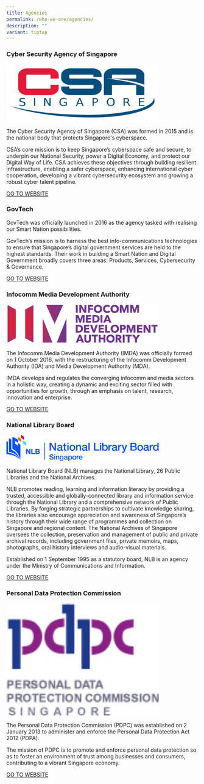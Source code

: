 ```yaml
---
title: Agencies
permalink: /who-we-are/agencies/
description: ""
variant: tiptap
---
```

<h3>Cyber Security Agency of Singapore</h3>
<div class="isomer-image-wrapper">
<img style="height:150px; width:400px;" height="auto" width="100%" src="/images/Logos/csa%20logo%20-%20color%20(june2015).jpg">
</div>
<p>The Cyber Security Agency of Singapore (CSA) was formed in 2015 and is
the national body that protects Singapore's cyberspace.</p>
<p>CSA’s core mission is to keep Singapore’s cyberspace safe and secure,
to underpin our National Security, power a Digital Economy, and protect
our Digital Way of Life. CSA achieves these objectives through building
resilient infrastructure, enabling a safer cyberspace, enhancing international
cyber cooperation, developing a vibrant cybersecurity ecosystem and growing
a robust cyber talent pipeline.</p>
<p><a href="http://www.csa.gov.sg/" rel="noopener noreferrer nofollow" target="_blank">GO TO WEBSITE</a>
</p>
<h3>GovTech</h3>
<p>GovTech was officially launched in 2016 as the agency tasked with realising
our Smart Nation possibilities.</p>
<p>GovTech’s mission is to harness the best info-communications technologies
to ensure that Singapore’s digital government services are held to the
highest standards. Their work in building a Smart Nation and Digital Government
broadly covers three areas: Products, Services, Cybersecurity &amp; Governance.</p>
<p><a href="https://www.tech.gov.sg/who-we-are/our-role/" rel="noopener noreferrer nofollow" target="_blank">GO TO WEBSITE</a>
</p>
<h3>Infocomm Media Development Authority</h3>
<div class="isomer-image-wrapper">
<img style="height:103px; width:400px;" height="auto" width="100%" src="/images/Logos/imda_logo_colour.png">
</div>
<p>The Infocomm Media Development Authority (IMDA) was officially formed
on 1 October 2016, with the restructuring of the Infocomm Development Authority
(IDA) and Media Development Authority (MDA).</p>
<p>IMDA develops and regulates the converging infocomm and media sectors
in a holistic way, creating a dynamic and exciting sector filled with opportunities
for growth, through an emphasis on talent, research, innovation and enterprise.</p>
<p><a href="https://www.imda.gov.sg/" rel="noopener noreferrer nofollow" target="_blank">GO TO WEBSITE</a>
</p>
<h3>National Library Board</h3>
<div class="isomer-image-wrapper">
<img style="height:69px; width:400px;" height="auto" width="100%" src="/images/Logos/nlb%20logo%201.jpg">
</div>
<p>National Library Board (NLB) manages the National Library, 26 Public Libraries
and the National Archives.</p>
<p>NLB promotes reading, learning and information literacy by providing a
trusted, accessible and globally-connected library and information service
through the National Library and a comprehensive network of Public Libraries.
By forging strategic partnerships to cultivate knowledge sharing, the libraries
also encourage appreciation and awareness of Singapore’s history through
their wide range of programmes and collection on Singapore and regional
content. The National Archives of Singapore oversees the collection, preservation
and management of public and private archival records, including government
files, private memoirs, maps, photographs, oral history interviews and
audio-visual materials.</p>
<p>Established on 1 September 1995 as a statutory board, NLB is an agency
under the Ministry of Communications and Information.</p>
<p><a href="http://www.nlb.gov.sg/" rel="noopener noreferrer nofollow" target="_blank">GO TO WEBSITE</a>
</p>
<h3>Personal Data Protection Commission</h3>
<div class="isomer-image-wrapper">
<img style="height:294px; width:400px;" height="auto" width="100%" src="/images/Logos/pdpc%20logo.jpeg">
</div>
<p>The Personal Data Protection Commission (PDPC) was established on 2 January
2013 to administer and enforce the Personal Data Protection Act 2012 (PDPA).</p>
<p>The mission of PDPC is to promote and enforce personal data protection
so as to foster an environment of trust among businesses and consumers,
contributing to a vibrant Singapore economy.</p>
<p><a href="https://www.pdpc.gov.sg/" rel="noopener noreferrer nofollow" target="_blank">GO TO WEBSITE</a>
</p>